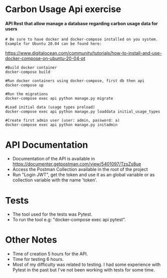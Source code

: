 # Carbon Usage Api exercise


#### API Rest that allow manage a database regarding carbon usage data for users

    # Be sure to have docker and docker-compose installed on you system.
    Example for Ubuntu 20.04 can be found here: 

https://www.digitalocean.com/community/tutorials/how-to-install-and-use-docker-compose-on-ubuntu-20-04-pt

    #Build docker container
	docker-compose build
	
	#Run docker containers using docker-compose, first db then api
	docker-compose up
	
	#Run the migrations
	docker-compose exec api python manage.py migrate
	
	#Load initial data (usage types preload)
	docker-compose exec api python manage.py loaddata initial_usage_types
	
	#Create first admin user (user: admin, password: a)
	docker-compose exec api python manage.py initadmin
	
    
# API Documentation
- Documentation of the API is available in https://documenter.getpostman.com/view/5401097/TzsZs8ue
- Access the Postman Collection available in the root of the project
- Run "Login JWT", get the token and use it as an global variable or as collection variable with the name 'token'.

# Tests
- The tool used for the tests was Pytest.
- To run the tool e.g: "docker-compose exec api pytest".

# Other Notes
- Time of creation 5 hours for the API.
- Time for testing 6 hours.
- Most of my difficulty was related to testing. I had some experience with Pytest in the past but I've not been working with tests for some time. 
